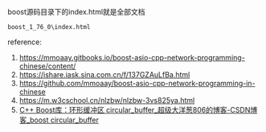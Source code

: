 
boost源码目录下的index.html就是全部文档
```
boost_1_76_0\index.html
```


reference:

1. https://mmoaay.gitbooks.io/boost-asio-cpp-network-programming-chinese/content/
2. https://ishare.iask.sina.com.cn/f/137GZAuLfBa.html
3. https://github.com/mmoaay/boost-asio-cpp-network-programming-in-chinese
4. https://m.w3cschool.cn/nlzbw/nlzbw-3vs825ya.html
5. [C++ Boost库：环形缓冲区 circular_buffer_超级大洋葱806的博客-CSDN博客_boost circular_buffer](https://tangxing.blog.csdn.net/article/details/116402317)

